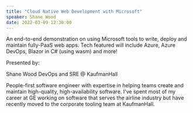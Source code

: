 ```yaml
---
title: "Cloud Native Web Development with Microsoft"
speaker: Shane Wood
date: 2022-03-09 12:30:00
---
```


An end-to-end demonstration on using Microsoft tools to write, deploy and maintain fully-PaaS web apps. Tech featured will include Azure, Azure DevOps, Blazor in C# (using wasm) and more!

Presented by:

Shane Wood
DevOps and SRE @ KaufmanHall

People-first software engineer with expertise in helping teams create and maintain high-quality, high-availability software. I've spent most of my career at GE working on software that serves the airline industry but have recently moved to the corporate tooling team at KaufmanHall.
